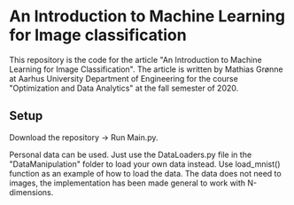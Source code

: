 # An Introduction to Machine Learning for Image classification
This repository is the code for the article "An Introduction to Machine Learning for Image Classification". The article is written by Mathias Grønne at Aarhus University Department of Engineering for the course "Optimization and Data Analytics" at the fall semester of 2020.

## Setup
Download the repository -> Run Main.py.

Personal data can be used. Just use the DataLoaders.py file in the "DataManipulation" folder to load your own data instead. Use load_mnist() function as an example of how to load the data. The data does not need to images, the implementation has been made general to work with N-dimensions.
